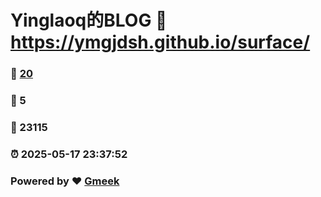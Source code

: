 # Yinglaoq的BLOG :link: https://ymgjdsh.github.io/surface/ 
### :page_facing_up: [20](https://ymgjdsh.github.io/surface//tag.html) 
### :speech_balloon: 5 
### :hibiscus: 23115 
### :alarm_clock: 2025-05-17 23:37:52 
### Powered by :heart: [Gmeek](https://github.com/Meekdai/Gmeek)
